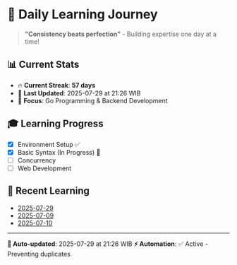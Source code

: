 # 🚀 Daily Learning Journey

> **"Consistency beats perfection"** - Building expertise one day at a time!

## 📊 Current Stats
- 🔥 **Current Streak**: **57 days**
- 📅 **Last Updated**: 2025-07-29 at 21:26 WIB
- 🎯 **Focus**: Go Programming & Backend Development

## 🎓 Learning Progress
- [x] Environment Setup ✅
- [x] Basic Syntax (In Progress) 🔄
- [ ] Concurrency
- [ ] Web Development

## 📖 Recent Learning
- [2025-07-29](learning-log/.md)
- [2025-07-09](learning-log/.md)
- [2025-07-10](learning-log/.md)

---
**🤖 Auto-updated**: 2025-07-29 at 21:26 WIB
**⚡ Automation**: ✅ Active - Preventing duplicates
